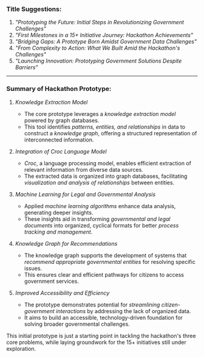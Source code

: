 ### Title Suggestions:  
1. *"Prototyping the Future: Initial Steps in Revolutionizing Government Challenges"*  
2. *"First Milestones in a 15+ Initiative Journey: Hackathon Achievements"*  
3. *"Bridging Gaps: A Prototype Born Amidst Government Data Challenges"*  
4. *"From Complexity to Action: What We Built Amid the Hackathon's Challenges"*  
5. *"Launching Innovation: Prototyping Government Solutions Despite Barriers"*

---

### Summary of Hackathon Prototype:  

1. *Knowledge Extraction Model*  
   - The core prototype leverages a *knowledge extraction model* powered by graph databases.  
   - This tool identifies *patterns, entities, and relationships* in data to construct a *knowledge graph*, offering a structured representation of interconnected information.  

2. *Integration of Croc Language Model*  
   - *Croc*, a language processing model, enables efficient extraction of relevant information from diverse data sources.  
   - The extracted data is organized into graph databases, facilitating *visualization and analysis of relationships* between entities.  

3. *Machine Learning for Legal and Governmental Analysis*  
   - Applied *machine learning algorithms* enhance data analysis, generating deeper insights.  
   - These insights aid in transforming *governmental and legal documents* into organized, cyclical formats for better *process tracking and management*.  

4. *Knowledge Graph for Recommendations*  
   - The knowledge graph supports the development of systems that *recommend appropriate governmental entities* for resolving specific issues.  
   - This ensures clear and efficient pathways for citizens to access government services.  

5. *Improved Accessibility and Efficiency*  
   - The prototype demonstrates potential for *streamlining citizen-government interactions* by addressing the lack of organized data.  
   - It aims to build an accessible, technology-driven foundation for solving broader governmental challenges.  

This initial prototype is just a starting point in tackling the hackathon's three core problems, while laying groundwork for the 15+ initiatives still under exploration.
